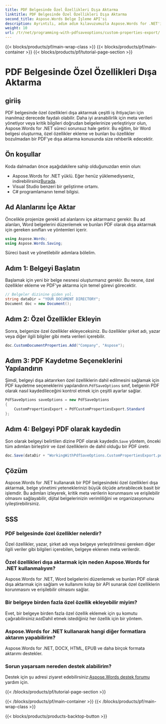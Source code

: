 ```yaml
---
title: PDF Belgesinde Özel Özellikleri Dışa Aktarma
linktitle: PDF Belgesinde Özel Özellikleri Dışa Aktarma
second_title: Aspose.Words Belge İşleme API'si
description: Ayrıntılı, adım adım kılavuzumuzla Aspose.Words for .NET'i kullanarak PDF belgesindeki özel özelliklerin nasıl dışa aktarılacağını öğrenin.
weight: 10
url: /tr/net/programming-with-pdfsaveoptions/custom-properties-export/
---
```


{{< blocks/products/pf/main-wrap-class >}}
{{< blocks/products/pf/main-container >}}
{{< blocks/products/pf/tutorial-page-section >}}

# PDF Belgesinde Özel Özellikleri Dışa Aktarma

## giriiş

PDF belgesinde özel özellikleri dışa aktarmak çeşitli iş ihtiyaçları için inanılmaz derecede faydalı olabilir. Daha iyi aranabilirlik için meta verileri yönetiyor veya kritik bilgileri doğrudan belgelerinize yerleştiriyor olun, Aspose.Words for .NET süreci sorunsuz hale getirir. Bu eğitim, bir Word belgesi oluşturma, özel özellikler ekleme ve bunları bu özellikler bozulmadan bir PDF'ye dışa aktarma konusunda size rehberlik edecektir.

## Ön koşullar

Koda dalmadan önce aşağıdakilere sahip olduğunuzdan emin olun:

-  Aspose.Words for .NET yüklü. Eğer henüz yüklemediyseniz, indirebilirsiniz[Burada](https://releases.aspose.com/words/net/).
- Visual Studio benzeri bir geliştirme ortamı.
- C# programlamanın temel bilgisi.

## Ad Alanlarını İçe Aktar

Öncelikle projenize gerekli ad alanlarını içe aktarmanız gerekir. Bu ad alanları, Word belgelerini düzenlemek ve bunları PDF olarak dışa aktarmak için gereken sınıfları ve yöntemleri içerir.

```csharp
using Aspose.Words;
using Aspose.Words.Saving;
```

Süreci basit ve yönetilebilir adımlara bölelim.

## Adım 1: Belgeyi Başlatın

Başlamak için yeni bir belge nesnesi oluşturmanız gerekir. Bu nesne, özel özellikler ekleme ve PDF'ye aktarma için temel görevi görecektir.

```csharp
// Belgeler dizinine giden yol.
string dataDir = "YOUR DOCUMENT DIRECTORY";
Document doc = new Document();
```

## Adım 2: Özel Özellikler Ekleyin

Sonra, belgenize özel özellikler ekleyeceksiniz. Bu özellikler şirket adı, yazar veya diğer ilgili bilgiler gibi meta verileri içerebilir.

```csharp
doc.CustomDocumentProperties.Add("Company", "Aspose");
```

## Adım 3: PDF Kaydetme Seçeneklerini Yapılandırın

 Şimdi, belgeyi dışa aktarırken özel özelliklerin dahil edilmesini sağlamak için PDF kaydetme seçeneklerini yapılandırın.`PdfSaveOptions` sınıf, belgenin PDF olarak nasıl kaydedileceğini kontrol etmek için çeşitli ayarlar sağlar.

```csharp
PdfSaveOptions saveOptions = new PdfSaveOptions
{
    CustomPropertiesExport = PdfCustomPropertiesExport.Standard
};
```

## Adım 4: Belgeyi PDF olarak kaydedin

 Son olarak belgeyi belirtilen dizine PDF olarak kaydedin.`Save` yöntem, önceki tüm adımları birleştirir ve özel özelliklerin de dahil olduğu bir PDF üretir.

```csharp
doc.Save(dataDir + "WorkingWithPdfSaveOptions.CustomPropertiesExport.pdf", saveOptions);
```

## Çözüm

Aspose.Words for .NET kullanarak bir PDF belgesindeki özel özellikleri dışa aktarmak, belge yönetimi yeteneklerinizi büyük ölçüde artırabilecek basit bir işlemdir. Bu adımları izleyerek, kritik meta verilerin korunmasını ve erişilebilir olmasını sağlayabilir, dijital belgelerinizin verimliliğini ve organizasyonunu iyileştirebilirsiniz.

## SSS

### PDF belgesinde özel özellikler nelerdir?
Özel özellikler, yazar, şirket adı veya belgeye yerleştirilmesi gereken diğer ilgili veriler gibi bilgileri içerebilen, belgeye eklenen meta verilerdir.

### Özel özellikleri dışa aktarmak için neden Aspose.Words for .NET kullanmalıyım?
Aspose.Words for .NET, Word belgelerini düzenlemek ve bunları PDF olarak dışa aktarmak için sağlam ve kullanımı kolay bir API sunarak özel özelliklerin korunmasını ve erişilebilir olmasını sağlar.

### Bir belgeye birden fazla özel özellik ekleyebilir miyim?
 Evet, bir belgeye birden fazla özel özellik eklemek için şu komutu çağırabilirsiniz:`Add`Dahil etmek istediğiniz her özellik için bir yöntem.

### Aspose.Words for .NET kullanarak hangi diğer formatlara aktarım yapabilirim?
Aspose.Words for .NET, DOCX, HTML, EPUB ve daha birçok formata aktarımı destekler.

### Sorun yaşarsam nereden destek alabilirim?
 Destek için şu adresi ziyaret edebilirsiniz:[Aspose.Words destek forumu](https://forum.aspose.com/c/words/8) yardım için.

{{< /blocks/products/pf/tutorial-page-section >}}

{{< /blocks/products/pf/main-container >}}
{{< /blocks/products/pf/main-wrap-class >}}

{{< blocks/products/products-backtop-button >}}
